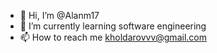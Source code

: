- 👋 Hi, I’m @Alanm17
- 🌱 I’m currently learning software engineering   
- 📫 How to reach me kholdarovvv@gmail.com

<!---
Alanm17/Alanm17 is a ✨ special ✨ repository because its `README.md` (this file) appears on your GitHub profile.
You can click the Preview link to take a look at your changes.
--->
